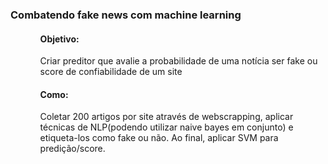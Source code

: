 <h3>Combatendo fake news com machine learning</h3>
<ul>
<ol><h4>Objetivo:</ol></h4>
<ol><p>Criar preditor que avalie a probabilidade de uma notícia ser fake ou score de confiabilidade de um site</ol></p>
<ol><h4>Como:</ol></h4>
<ol><p>Coletar 200 artigos por site através de webscrapping, aplicar técnicas de NLP(podendo utilizar naive bayes em conjunto) e etiqueta-los como fake ou não. Ao final, aplicar SVM para predição/score.</ol></p>
</ul>
